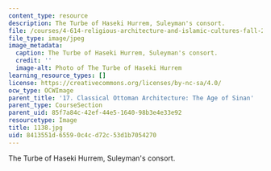 ```yaml
---
content_type: resource
description: The Turbe of Haseki Hurrem, Suleyman's consort.
file: /courses/4-614-religious-architecture-and-islamic-cultures-fall-2002/8413551d65590c4cd72c53d1b7054270_1138.jpg
file_type: image/jpeg
image_metadata:
  caption: The Turbe of Haseki Hurrem, Suleyman's consort.
  credit: ''
  image-alt: Photo of The Turbe of Haseki Hurrem
learning_resource_types: []
license: https://creativecommons.org/licenses/by-nc-sa/4.0/
ocw_type: OCWImage
parent_title: '17. Classical Ottoman Architecture: The Age of Sinan'
parent_type: CourseSection
parent_uid: 85f7a84c-42ef-44e5-1640-98b3e4e33e92
resourcetype: Image
title: 1138.jpg
uid: 8413551d-6559-0c4c-d72c-53d1b7054270
---
```

The Turbe of Haseki Hurrem, Suleyman's consort.